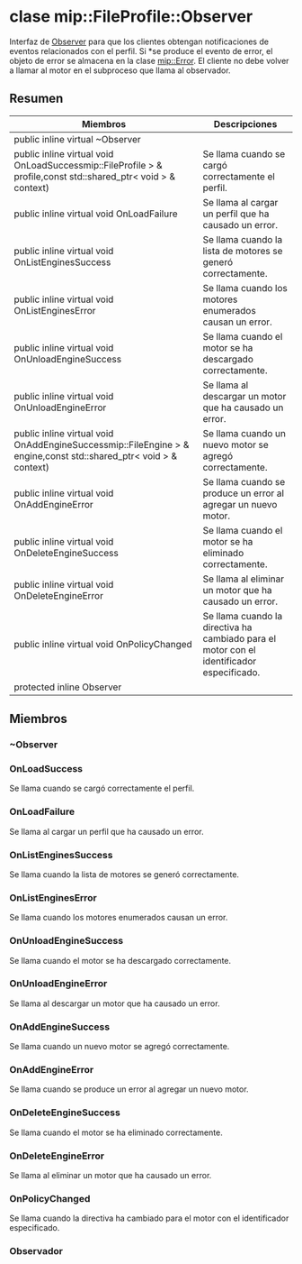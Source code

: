 # <a name="class-mipfileprofileobserver"></a>clase mip::FileProfile::Observer 
Interfaz de [Observer](#classmip_1_1_file_profile_1_1_observer) para que los clientes obtengan notificaciones de eventos relacionados con el perfil.
Si *se produce el evento de error, el objeto de error se almacena en la clase [mip::Error](#classmip_1_1_error). El cliente no debe volver a llamar al motor en el subproceso que llama al observador.
## <a name="summary"></a>Resumen
 Miembros                        | Descripciones                                
--------------------------------|---------------------------------------------
public inline virtual  ~Observer | 
public inline virtual void OnLoadSuccessmip::FileProfile > & profile,const std::shared_ptr< void > & context) | Se llama cuando se cargó correctamente el perfil.
public inline virtual void OnLoadFailure | Se llama al cargar un perfil que ha causado un error.
public inline virtual void OnListEnginesSuccess | Se llama cuando la lista de motores se generó correctamente.
public inline virtual void OnListEnginesError | Se llama cuando los motores enumerados causan un error.
public inline virtual void OnUnloadEngineSuccess | Se llama cuando el motor se ha descargado correctamente.
public inline virtual void OnUnloadEngineError | Se llama al descargar un motor que ha causado un error.
public inline virtual void OnAddEngineSuccessmip::FileEngine > & engine,const std::shared_ptr< void > & context) | Se llama cuando un nuevo motor se agregó correctamente.
public inline virtual void OnAddEngineError | Se llama cuando se produce un error al agregar un nuevo motor.
public inline virtual void OnDeleteEngineSuccess | Se llama cuando el motor se ha eliminado correctamente.
public inline virtual void OnDeleteEngineError | Se llama al eliminar un motor que ha causado un error.
public inline virtual void OnPolicyChanged | Se llama cuando la directiva ha cambiado para el motor con el identificador especificado.
protected inline  Observer | 
## <a name="members"></a>Miembros
### <a name="observer"></a>~Observer
### <a name="onloadsuccess"></a>OnLoadSuccess
Se llama cuando se cargó correctamente el perfil.
### <a name="onloadfailure"></a>OnLoadFailure
Se llama al cargar un perfil que ha causado un error.
### <a name="onlistenginessuccess"></a>OnListEnginesSuccess
Se llama cuando la lista de motores se generó correctamente.
### <a name="onlistengineserror"></a>OnListEnginesError
Se llama cuando los motores enumerados causan un error.
### <a name="onunloadenginesuccess"></a>OnUnloadEngineSuccess
Se llama cuando el motor se ha descargado correctamente.
### <a name="onunloadengineerror"></a>OnUnloadEngineError
Se llama al descargar un motor que ha causado un error.
### <a name="onaddenginesuccess"></a>OnAddEngineSuccess
Se llama cuando un nuevo motor se agregó correctamente.
### <a name="onaddengineerror"></a>OnAddEngineError
Se llama cuando se produce un error al agregar un nuevo motor.
### <a name="ondeleteenginesuccess"></a>OnDeleteEngineSuccess
Se llama cuando el motor se ha eliminado correctamente.
### <a name="ondeleteengineerror"></a>OnDeleteEngineError
Se llama al eliminar un motor que ha causado un error.
### <a name="onpolicychanged"></a>OnPolicyChanged
Se llama cuando la directiva ha cambiado para el motor con el identificador especificado.
### <a name="observer"></a>Observador